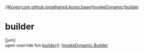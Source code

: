 //[Kores](../../../index.md)/[com.github.jonathanxd.kores.base](../index.md)/[InvokeDynamic](index.md)/[builder](builder.md)

# builder

[jvm]\
open override fun [builder](builder.md)(): [InvokeDynamic.Builder](-builder/index.md)
